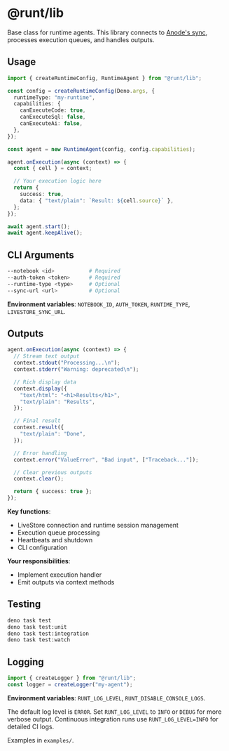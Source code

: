 # @runt/lib

Base class for runtime agents. This library connects to [Anode's sync](https://github.com/rgbkrk/anode), processes execution queues, and handles outputs.

## Usage

```typescript
import { createRuntimeConfig, RuntimeAgent } from "@runt/lib";

const config = createRuntimeConfig(Deno.args, {
  runtimeType: "my-runtime",
  capabilities: {
    canExecuteCode: true,
    canExecuteSql: false,
    canExecuteAi: false,
  },
});

const agent = new RuntimeAgent(config, config.capabilities);

agent.onExecution(async (context) => {
  const { cell } = context;

  // Your execution logic here
  return {
    success: true,
    data: { "text/plain": `Result: ${cell.source}` },
  };
});

await agent.start();
await agent.keepAlive();
```

## CLI Arguments

```bash
--notebook <id>           # Required
--auth-token <token>      # Required
--runtime-type <type>     # Optional
--sync-url <url>          # Optional
```

**Environment variables**: `NOTEBOOK_ID`, `AUTH_TOKEN`, `RUNTIME_TYPE`, `LIVESTORE_SYNC_URL`.

## Outputs

```typescript
agent.onExecution(async (context) => {
  // Stream text output
  context.stdout("Processing...\n");
  context.stderr("Warning: deprecated\n");

  // Rich display data
  context.display({
    "text/html": "<h1>Results</h1>",
    "text/plain": "Results",
  });

  // Final result
  context.result({
    "text/plain": "Done",
  });

  // Error handling
  context.error("ValueError", "Bad input", ["Traceback..."]);

  // Clear previous outputs
  context.clear();

  return { success: true };
});
```

**Key functions**:

- LiveStore connection and runtime session management
- Execution queue processing
- Heartbeats and shutdown
- CLI configuration

**Your responsibilities**:

- Implement execution handler
- Emit outputs via context methods

## Testing

```bash
deno task test
deno task test:unit
deno task test:integration
deno task test:watch
```

## Logging

```typescript
import { createLogger } from "@runt/lib";
const logger = createLogger("my-agent");
```

**Environment variables**: `RUNT_LOG_LEVEL`, `RUNT_DISABLE_CONSOLE_LOGS`.

The default log level is `ERROR`. Set `RUNT_LOG_LEVEL` to `INFO` or `DEBUG` for more verbose output. Continuous integration runs use `RUNT_LOG_LEVEL=INFO` for detailed CI logs.

Examples in `examples/`.
